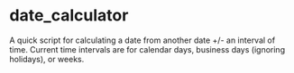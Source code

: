 # date_calculator

A quick script for calculating a date from another date +/- an interval of time. Current time intervals are for calendar days, business days (ignoring holidays), or weeks.
